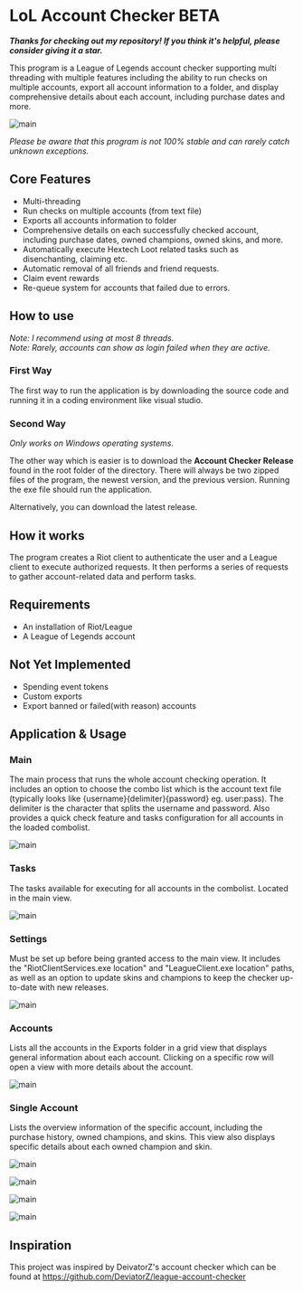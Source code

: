 # LoL Account Checker BETA

***Thanks for checking out my repository! If you think it's helpful, please consider giving it a star.***

This program is a League of Legends account checker supporting multi threading with multiple features including the ability to run checks on multiple accounts, export all account information to a folder, and display comprehensive details about each account, including purchase dates and more.

![main](images/main.PNG)

*Please be aware that this program is not 100% stable and can rarely catch unknown exceptions.*

## Core Features

- Multi-threading
- Run checks on multiple accounts (from text file)  
- Exports all accounts information to folder  
- Comprehensive details on each successfully checked account, including purchase dates, owned champions, owned skins, and more.  
- Automatically execute Hextech Loot related tasks such as disenchanting, claiming etc.
- Automatic removal of all friends and friend requests.
- Claim event rewards
- Re-queue system for accounts that failed due to errors.

## How to use

*Note: I recommend using at most 8 threads.*  
*Note: Rarely, accounts can show as login failed when they are active.*

### First Way

The first way to run the application is by downloading the source code and running it in a coding environment like visual studio.

### Second Way

*Only works on Windows operating systems.*

The other way which is easier is to download the **Account Checker Release** found in the root folder of the directory. There will always be two zipped files of the program, the newest version, and the previous version. Running the exe file should run the application.

Alternatively, you can download the latest release.

## How it works
The program creates a Riot client to authenticate the user and a League client to execute authorized requests. It then performs a series of requests to gather account-related data and perform tasks.

## Requirements
- An installation of Riot/League  
- A League of Legends account

## Not Yet Implemented
- Spending event tokens  
- Custom exports  
- Export banned or failed(with reason) accounts

## Application & Usage

### Main

The main process that runs the whole account checking operation. It includes an option to choose the combo list which is the account text file (typically looks like {username}{delimiter}{password} eg. user:pass). The delimiter is the character that splits the username and password. Also provides a quick check feature and tasks configuration for all accounts in the loaded combolist.

![main](images/main.PNG)

### Tasks

The tasks available for executing for all accounts in the combolist. Located in the main view.

![main](images/tasks.PNG)

### Settings

Must be set up before being granted access to the main view. It includes the "RiotClientServices.exe location" and "LeagueClient.exe location" paths, as well as an option to update skins and champions to keep the checker up-to-date with new releases.

![main](images/settings.PNG)

### Accounts

Lists all the accounts in the Exports folder in a grid view that displays general information about each account. Clicking on a specific row will open a view with more details about the account.

![main](images/accounts_update.PNG)

### Single Account

Lists the overview information of the specific account, including the purchase history, owned champions, and skins. This view also displays specific details about each owned champion and skin.

![main](images/single_account_update.PNG)

![main](images/single_account_champions.PNG)

![main](images/single_account_skins.PNG)

![main](images/single_account_tasks.PNG)

## Inspiration

This project was inspired by DeivatorZ's account checker which can be found at https://github.com/DeviatorZ/league-account-checker
